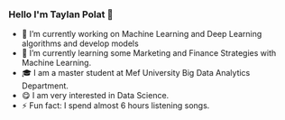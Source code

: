 ### Hello I'm Taylan Polat 👋

- 🔭 I’m currently working on Machine Learning and Deep Learning algorithms and develop models
- 🌱 I’m currently learning some Marketing and Finance Strategies with Machine Learning.
- 🎓 I am a master student at Mef University Big Data Analytics Department.
- 😋 I am very interested in Data Science.
- ⚡ Fun fact: I spend almost 6 hours listening songs.  
